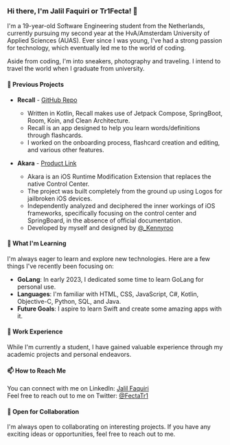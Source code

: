 ### Hi there, I'm Jalil Faquiri or Tr1Fecta! 👋

I'm a 19-year-old Software Engineering student from the Netherlands, currently pursuing my second year at the HvA/Amsterdam University of Applied Sciences (AUAS). Ever since I was young, I've had a strong passion for technology, which eventually led me to the world of coding.

Aside from coding, I'm into sneakers, photography and traveling. I intend to travel the world when I graduate from university. 


#### 🔭 Previous Projects

- **Recall** - [GitHub Repo](https://github.com/Tr1Fecta-7/Recall)
  - Written in Kotlin, Recall makes use of Jetpack Compose, SpringBoot, Room, Koin, and Clean Architecture.
  - Recall is an app designed to help you learn words/definitions through flashcards.
  - I worked on the onboarding process, flashcard creation and editing, and various other features.
 
- **Akara** - [Product Link](https://chariz.com/buy/akara)
  - Akara is an iOS Runtime Modification Extension that replaces the native Control Center.
  - The project was built completely from the ground up using Logos for jailbroken iOS devices.
  - Independently analyzed and deciphered the inner workings of iOS frameworks, specifically focusing on the control center and SpringBoard, in the absence of official documentation.
  - Developed by myself and designed by [@_Kennyroo](https://twitter.com/_Kennyroo)

#### 🌱 What I'm Learning

I'm always eager to learn and explore new technologies. Here are a few things I've recently been focusing on:

- **GoLang**: In early 2023, I dedicated some time to learn GoLang for personal use.
- **Languages**: I'm familiar with HTML, CSS, JavaScript, C#, Kotlin, Objective-C, Python, SQL, and Java.
- **Future Goals**: I aspire to learn Swift and create some amazing apps with it.

#### 💼 Work Experience

While I'm currently a student, I have gained valuable experience through my academic projects and personal endeavors.

#### 📫 How to Reach Me

You can connect with me on LinkedIn: [Jalil Faquiri](https://www.linkedin.com/in/jalil-faquiri-226553267/)  
Feel free to reach out to me on Twitter: [@FectaTr1](https://twitter.com/FectaTr1)

#### 🤝 Open for Collaboration

I'm always open to collaborating on interesting projects. If you have any exciting ideas or opportunities, feel free to reach out to me.

<!--
**Tr1Fecta-7/Tr1Fecta-7** is a ✨ _special_ ✨ repository because its `README.md` (this file) appears on your GitHub profile.

#### 🌟 Open Source Contributions

I'm an active contributor to open source projects, and I find joy in collaborating with others. Here are a few notable contributions:

- [Project 1](link-to-project-1): Brief description of your contribution.
- [Project 2](link-to-project-2): Brief description of your contribution.
- [Project 3](link-to-project-3): Brief description of your contribution.


Here are some ideas to get you started:

- 🔭 I’m currently working on ...
- 🌱 I’m currently learning ...
- 👯 I’m looking to collaborate on ...
- 🤔 I’m looking for help with ...
- 💬 Ask me about ...
- 📫 How to reach me: ...
- 😄 Pronouns: ...
- ⚡ Fun fact: ...
-->
